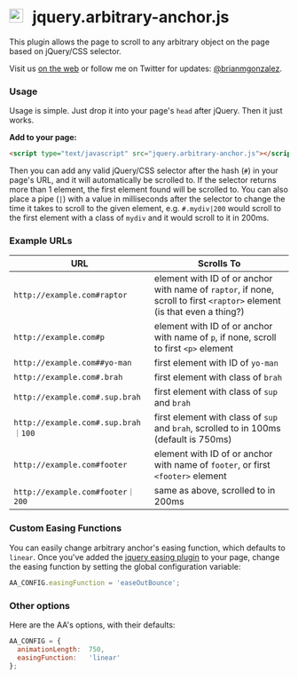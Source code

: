 # <img src="http://briangonzalez.org/uploads/jqueryaa-anchor.svg" width=25 style="margin-right: 10px"> jquery.arbitrary-anchor.js

This plugin allows the page to scroll to any arbitrary object on the page based on jQuery/CSS selector. 

Visit us [on the web](http://briangonzalez.org/arbitrary-anchor) or follow me on Twitter for updates: [@brianmgonzalez](http://twitter.com/brianmgonzalez).

### Usage

Usage is simple. Just drop it into your page's `head` after jQuery. Then it just works.

__Add to your page:__
```html
<script type="text/javascript" src="jquery.arbitrary-anchor.js"></script>
```

Then you can add any valid jQuery/CSS selector after the hash (`#`) in your page's URL, and it will automatically be scrolled to. 
If the selector returns more than 1 element, the first element found will be scrolled to. You can also place a pipe (`|`) with a value in milliseconds after the selector to change the 
time it takes to scroll to the given element, e.g. `#.mydiv|200` would scroll to the first element with a class of `mydiv` and it would scroll to it
in 200ms.

### Example URLs

 URL                                | Scrolls To                                                                              
------------------------------------|-----------------------------------------------------------------------------------------
 `http://example.com#raptor`        | element with ID of or anchor with name of `raptor`, if none, scroll to first `<raptor>` element (is that even a thing?)                                       
 `http://example.com#p`             | element with ID of or anchor with name of `p`, if none, scroll to first `<p>` element        
 `http://example.com##yo-man`       | first element with ID of `yo-man`                                                       
 `http://example.com#.brah`         | first element with class of `brah`                                                      
 `http://example.com#.sup.brah`     | first element with class of `sup` and `brah`                                            
 `http://example.com#.sup.brah｜100` | first element with class of `sup` and `brah`, scrolled to in 100ms (default is 750ms)                                             
 `http://example.com#footer`        | element with ID of or anchor with name of `footer`, or first `<footer>` element  
 `http://example.com#footer｜200`    | same as above, scrolled to in 200ms 
 

### Custom Easing Functions
You can easily change arbitrary anchor's easing function, which defaults to `linear`. Once you've added the [jquery easing plugin](http://gsgd.co.uk/sandbox/jquery/easing/) to your page, change the easing function by setting the global configuration variable:

```javascript
AA_CONFIG.easingFunction = 'easeOutBounce';
```

### Other options
Here are the AA's options, with their defaults:

```javascript
AA_CONFIG = {
  animationLength:  750,
  easingFunction:   'linear'
};
```
